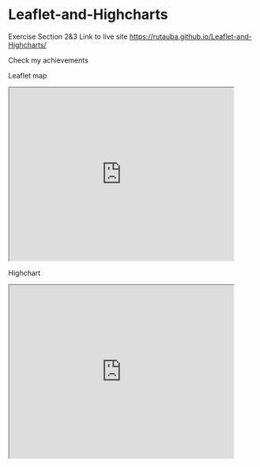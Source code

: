 # Leaflet-and-Highcharts
Exercise Section 2&amp;3
Link to live site https://rutauba.github.io/Leaflet-and-Highcharts/

Check my achievements

Leaflet map
<iframe src="https://rutauba.github.io/leaflet-map-simple/" width="90%" height="350"></iframe>


Highchart
<iframe src="https://rutauba.github.io/highcharts-scatter-csv/" width="90%" height="350"></iframe>
